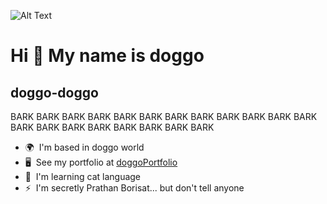 ![Alt Text](https://media.giphy.com/media/UKPk3inWv12PS/giphy.gif)

Hi 👋 My name is doggo
======================

doggo-doggo
-----------

BARK BARK BARK BARK BARK BARK BARK BARK BARK BARK BARK BARK BARK BARK BARK BARK BARK BARK BARK BARK

*   🌍  I'm based in doggo world
*   🖥️  See my portfolio at [doggoPortfolio](http://www.nationalgeographic.com/animals/mammals/facts/domestic-dog)
*   🧠  I'm learning cat language
*   ⚡  I'm secretly Prathan Borisat... but don't tell anyone


